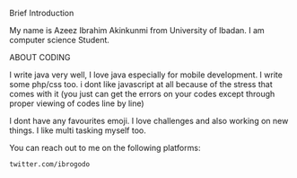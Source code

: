 Brief Introduction

My name is Azeez Ibrahim Akinkunmi from University of Ibadan. I am computer science Student.


ABOUT CODING

I write java very well, I love java especially for mobile development. I write some php/css too. i dont like javascript at all because of the stress that comes with it (you just can get the errors on your codes except through proper viewing of codes line by line)

I dont have any favourites emoji. I love challenges and also working on new things. I like multi tasking myself too.

You can reach out to me on the following platforms:

    twitter.com/ibrogodo
    
